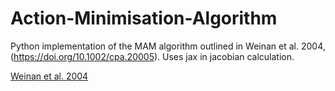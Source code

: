 # Action-Minimisation-Algorithm
Python implementation of the MAM algorithm outlined in Weinan et al. 2004, (https://doi.org/10.1002/cpa.20005). Uses jax in jacobian calculation.

<a href="https://doi.org/10.1002/cpa.20005" target="_blank">Weinan et al. 2004</a>
